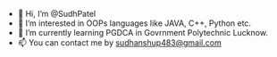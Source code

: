 - 👋 Hi, I’m @SudhPatel
- 👀 I’m interested in OOPs languages like JAVA, C++, Python etc.
- 🌱 I’m currently learning PGDCA in Govrnment Polytechnic Lucknow.
- 📫 You can contact me by sudhanshup483@gmail.com

<!---
SudhPatel/SudhPatel is a ✨ special ✨ repository because its `README.md` (this file) appears on your GitHub profile.
You can click the Preview link to take a look at your changes.
--->
